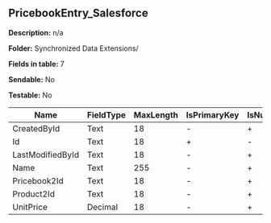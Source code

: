## PricebookEntry_Salesforce

**Description:** n/a

**Folder:** Synchronized Data Extensions/

**Fields in table:** 7

**Sendable:** No

**Testable:** No

| Name | FieldType | MaxLength | IsPrimaryKey | IsNullable | DefaultValue |
| --- | --- | --- | --- | --- | --- |
| CreatedById | Text | 18 | - | + |  |
| Id | Text | 18 | + | - |  |
| LastModifiedById | Text | 18 | - | + |  |
| Name | Text | 255 | - | + |  |
| Pricebook2Id | Text | 18 | - | + |  |
| Product2Id | Text | 18 | - | + |  |
| UnitPrice | Decimal | 18 | - | + |  |
